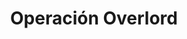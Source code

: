 ﻿---
title: "Operación Overlord"
permalink: periodes_382.html
layout: periode
dataInici: 1944-06-06
dataFi: 1944-08-30
sidebar: periodes
pares:
  - 822:
    title: "Liberación de Europa"
    dataInici: "(1944-06-06)"
    dataFi: "(1945-05-07)"

fills:
  - 664:
    title: "Invasión de Normandía"
    dataInici: "(1944-06-06)"
    dataFi: "(1944-06-30)"

  - 857:
    title: "La bolsa de Falaise"
    dataInici: "(1944-08-12)"
    dataFi: "(1944-08-21)"

jocsPrincipals:
  - title: "The Longest Day"
    bggId: 5651
    dataInici: 
    dataFi: 

  - title: "Cobra"
    bggId: 4008
    dataInici: 
    dataFi: 

  - title: "D-Day"
    bggId: 5779
    dataInici: 
    dataFi: 

  - title: "D-Day (3rd edition)"
    bggId: 1919
    dataInici: 
    dataFi: 

  - title: "D-Day"
    bggId: 12168
    dataInici: 
    dataFi: 

  - title: "Onslaught"
    bggId: 4287
    dataInici: 
    dataFi: 

  - title: "Bodyguard Overlord"
    bggId: 4010
    dataInici: 
    dataFi: 

  - title: "Breakout & Pursuit"
    bggId: 3812
    dataInici: 
    dataFi: 

jocsEscenaris:
  - title: "Heroes of Normandie"
    bggId: 53093
    dataInici: 
    dataFi: 

  - title: "ASL Pack - Action Pack #4: Normandy 1944 (First Edition) "
    bggId: 35612
    dataInici: 
    dataFi: 

  - title: "The Battle for Normandy"
    bggId: 32838
    dataInici: 
    dataFi: 

  - title: "Panzerblitz: Hill of Death"
    bggId: 26745
    dataInici: 1944-07-10
    dataFi: 1944-07-11

jocsEpoca:
jocsEpocaEscenaris:
  - title: "Fields of Fire"
    bggId: 22877
    escenari: "Normandy Campaign"

  - title: "Combat Commander: Europa"
    bggId: 21050
    escenari: "2 - Hedgerows & Hand Grenades"
    dataInici: 1944-07
    dataFi: 

---
